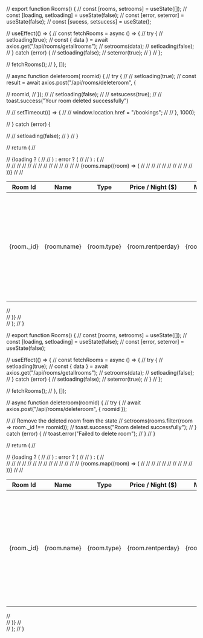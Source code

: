 

// export function Rooms() {
//   const [rooms, setrooms] = useState([]);
//   const [loading, setloading] = useState(false);
//   const [error, seterror] = useState(false);
//   const [sucess, setsucess] = useState();

//   useEffect(() => {
//     const fetchRooms = async () => {
//       try {
//         setloading(true);
//         const { data } = await axios.get("/api/rooms/getallrooms");
//         setrooms(data);
//         setloading(false);
//       } catch (error) {
//         setloading(false);
//         seterror(true);
//       }
//     };

//     fetchRooms();
//   }, []);

//   async function deleteroom( roomid) {
//     try {
//       // setloading(true);
//       const result = await axios.post("/api/rooms/deleteroom", {
       
//         roomid,
//       });
//       // setloading(false);
//       // setsucess(true);
//       // toast.success("Your room deleted  successfully")
    
//       // setTimeout(() => {
//       //   window.location.href = "/bookings";
//       // }, 1000);
    
       


//     } catch (error) {
   
//       // setloading(false);
//     }
//   }

//   return (
//     <div className="justify-center align-middle col-md-12">
//       {loading ? (
//         <Loader />
//       ) : error ? (
//         <Error />
//       ) : (
//         <div>
//           <table className="w-full text-left bg-white rounded-md shadow-md table-auto">
//             <thead className="text-white bg-gray-800">
//               <tr>
//                 <th className="px-4 py-2">Room Id</th>
//                 <th className="px-4 py-2">Name</th>
//                 <th className="px-4 py-2">Type</th>
//                 <th className="px-4 py-2">Price / Night ($)</th>
//                 <th className="px-4 py-2">Max Count</th>
//                 <th className="px-4 py-2">Area ft</th>
//                 <th className="px-4 py-2">Delete</th>
//               </tr>
//             </thead>
//             <tbody>
//               {rooms.map((room) => (
//                 <tr key={room._id} className="border-b">
//                   <td className="px-4 py-2">{room._id}</td>
//                   <td className="px-4 py-2">{room.name}</td>
//                   <td className="px-4 py-2">{room.type}</td>
//                   <td className="px-4 py-2">{room.rentperday}</td>
//                   <td className="px-4 py-2">{room.maxcount}</td>
//                   <td className="px-4 py-2">{room.phonenumber}</td>
//                   <td className="px-4 py-2"><button
//                       className="px-6 py-2 font-semibold text-white transition duration-300 rounded-lg font-custom bg-accent hover:bg-accent-hover focus:outline-none focus:ring-2 focus:ring-yellow-600"
//                       onClick={() => deleteroom(room._id)}
//                     >
//                       Deleteroom
//                     </button></td>
//                 </tr>
//               ))}
//             </tbody>
//           </table>
//         </div>
//       )}
//     </div>
//   );
// }


// export function Rooms() {
//   const [rooms, setrooms] = useState([]);
//   const [loading, setloading] = useState(false);
//   const [error, seterror] = useState(false);

//   useEffect(() => {
//     const fetchRooms = async () => {
//       try {
//         setloading(true);
//         const { data } = await axios.get("/api/rooms/getallrooms");
//         setrooms(data);
//         setloading(false);
//       } catch (error) {
//         setloading(false);
//         seterror(true);
//       }
//     };

//     fetchRooms();
//   }, []);

//   async function deleteroom(roomid) {
//     try {
//       await axios.post("/api/rooms/deleteroom", { roomid });

//       // Remove the deleted room from the state
//       setrooms(rooms.filter(room => room._id !== roomid));
//       toast.success("Room deleted successfully");
//     } catch (error) {
//       toast.error("Failed to delete room");
//     }
//   }

//   return (
//     <div className="justify-center align-middle col-md-12">
//       {loading ? (
//         <Loader />
//       ) : error ? (
//         <Error />
//       ) : (
//         <div>
//           <table className="w-full text-left bg-white rounded-md shadow-md table-auto">
//             <thead className="text-white bg-gray-800">
//               <tr>
//                 <th className="px-4 py-2">Room Id</th>
//                 <th className="px-4 py-2">Name</th>
//                 <th className="px-4 py-2">Type</th>
//                 <th className="px-4 py-2">Price / Night ($)</th>
//                 <th className="px-4 py-2">Max Count</th>
//                 <th className="px-4 py-2">Area ft</th>
//                 <th className="px-4 py-2">Delete</th>
//               </tr>
//             </thead>
//             <tbody>
//               {rooms.map((room) => (
//                 <tr key={room._id} className="border-b">
//                   <td className="px-4 py-2">{room._id}</td>
//                   <td className="px-4 py-2">{room.name}</td>
//                   <td className="px-4 py-2">{room.type}</td>
//                   <td className="px-4 py-2">{room.rentperday}</td>
//                   <td className="px-4 py-2">{room.maxcount}</td>
//                   <td className="px-4 py-2">{room.phonenumber}</td>
//                   <td className="px-4 py-2">
//                     <button
//                       className="px-6 py-2 font-semibold text-white transition duration-300 rounded-lg font-custom bg-accent hover:bg-accent-hover focus:outline-none focus:ring-2 focus:ring-yellow-600"
//                       onClick={() => deleteroom(room._id)}
//                     >
//                       Delete Room
//                     </button>
//                   </td>
//                 </tr>
//               ))}
//             </tbody>
//           </table>
//         </div>
//       )}
//     </div>
//   );
// }